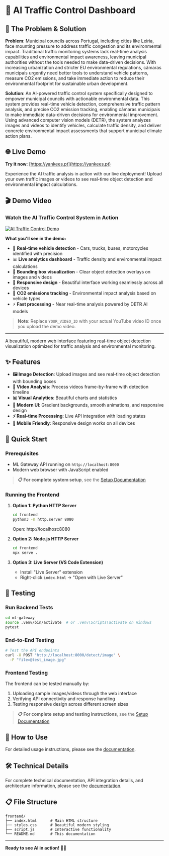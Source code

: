 # 🚦 AI Traffic Control Dashboard

## 🎯 The Problem & Solution

**Problem**: Municipal councils across Portugal, including cities like Leiria, face mounting pressure to address traffic congestion and its environmental impact. Traditional traffic monitoring systems lack real-time analysis capabilities and environmental impact awareness, leaving municipal authorities without the tools needed to make data-driven decisions. With increasing urbanization and stricter EU environmental regulations, câmaras municipais urgently need better tools to understand vehicle patterns, measure CO2 emissions, and take immediate action to reduce their environmental footprint for sustainable urban development.

**Solution**: An AI-powered traffic control system specifically designed to empower municipal councils with actionable environmental data. This system provides real-time vehicle detection, comprehensive traffic pattern analysis, and precise CO2 emission tracking, enabling câmaras municipais to make immediate data-driven decisions for environmental improvement. Using advanced computer vision models (DETR), the system analyzes images and videos to identify vehicles, calculate traffic density, and deliver concrete environmental impact assessments that support municipal climate action plans.

## 🌐 Live Demo

**Try it now**: [https://yankees.pt](https://yankees.pt)

Experience the AI traffic analysis in action with our live deployment! Upload your own traffic images or videos to see real-time object detection and environmental impact calculations.

## 🎬 Demo Video

### Watch the AI Traffic Control System in Action

[![AI Traffic Control Demo](https://img.youtube.com/vi/YOUR_VIDEO_ID/maxresdefault.jpg)](https://www.youtube.com/watch?v=YOUR_VIDEO_ID)

**What you'll see in the demo:**
- 🚗 **Real-time vehicle detection** - Cars, trucks, buses, motorcycles identified with precision
- 📊 **Live analytics dashboard** - Traffic density and environmental impact calculations  
- 🎯 **Bounding box visualization** - Clear object detection overlays on images and videos
- 📱 **Responsive design** - Beautiful interface working seamlessly across all devices
- 🌱 **CO2 emissions tracking** - Environmental impact analysis based on vehicle types
- ⚡ **Fast processing** - Near real-time analysis powered by DETR AI models

> **Note**: Replace `YOUR_VIDEO_ID` with your actual YouTube video ID once you upload the demo video.

---

A beautiful, modern web interface featuring real-time object detection visualization optimized for traffic analysis and environmental monitoring.

## ✨ Features

- **🖼️ Image Detection**: Upload images and see real-time object detection with bounding boxes
- **🎥 Video Analysis**: Process videos frame-by-frame with detection timeline
- **📊 Visual Analytics**: Beautiful charts and statistics
- **🎨 Modern UI**: Gradient backgrounds, smooth animations, and responsive design
- **⚡ Real-time Processing**: Live API integration with loading states
- **📱 Mobile Friendly**: Responsive design works on all devices

## 🚀 Quick Start

### Prerequisites
- ML Gateway API running on `http://localhost:8000`
- Modern web browser with JavaScript enabled

> **📋 For complete system setup**, see the [Setup Documentation](../docs/SETUP.md)

### Running the Frontend

1. **Option 1: Python HTTP Server**
   ```bash
   cd frontend
   python3 -m http.server 8080
   ```
   Open: http://localhost:8080

2. **Option 2: Node.js HTTP Server**
   ```bash
   cd frontend
   npx serve .
   ```

3. **Option 3: Live Server (VS Code Extension)**
   - Install "Live Server" extension
   - Right-click `index.html` → "Open with Live Server"

## 🧪 Testing

### Run Backend Tests
```bash
cd ml-gateway
source .venv/bin/activate  # or .venv\Scripts\activate on Windows
pytest
```

### End-to-End Testing
```bash
# Test the API endpoints
curl -X POST "http://localhost:8000/detect/image" \
  -F "file=@test_image.jpg"
```

### Frontend Testing
The frontend can be tested manually by:
1. Uploading sample images/videos through the web interface
2. Verifying API connectivity and response handling
3. Testing responsive design across different screen sizes

> **📋 For complete setup and testing instructions**, see the [Setup Documentation](../docs/SETUP.md)

## 🎯 How to Use

For detailed usage instructions, please see the [documentation](../docs/).

## 🛠️ Technical Details

For complete technical documentation, API integration details, and architecture information, please see the [documentation](../docs/).

## 📋 File Structure
```
frontend/
├── index.html      # Main HTML structure
├── styles.css      # Beautiful modern styling
├── script.js       # Interactive functionality
└── README.md       # This documentation
```

---

**Ready to see AI in action!** 🤖✨

